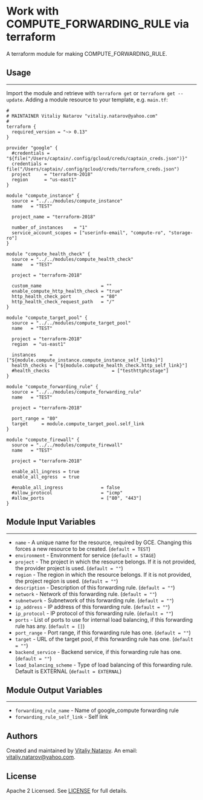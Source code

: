 # Work with COMPUTE_FORWARDING_RULE via terraform

A terraform module for making COMPUTE_FORWARDING_RULE.


## Usage
----------------------
Import the module and retrieve with ```terraform get``` or ```terraform get --update```. Adding a module resource to your template, e.g. `main.tf`:

```
#
# MAINTAINER Vitaliy Natarov "vitaliy.natarov@yahoo.com"
#
terraform {
  required_version = "~> 0.13"
}

provider "google" {
  #credentials = "${file("/Users/captain/.config/gcloud/creds/captain_creds.json")}"
  credentials = file("/Users/captain/.config/gcloud/creds/terraform_creds.json")
  project     = "terraform-2018"
  region      = "us-east1"
}

module "compute_instance" {
  source = "../../modules/compute_instance"
  name   = "TEST"

  project_name = "terraform-2018"

  number_of_instances    = "1"
  service_account_scopes = ["userinfo-email", "compute-ro", "storage-ro"]
}

module "compute_health_check" {
  source = "../../modules/compute_health_check"
  name   = "TEST"

  project = "terraform-2018"

  custom_name                      = ""
  enable_compute_http_health_check = "true"
  http_health_check_port           = "80"
  http_health_check_request_path   = "/"
}

module "compute_target_pool" {
  source = "../../modules/compute_target_pool"
  name   = "TEST"

  project = "terraform-2018"
  region  = "us-east1"

  instances     = ["${module.compute_instance.compute_instance_self_links}"]
  health_checks = ["${module.compute_health_check.http_self_link}"]
  #health_checks                       = ["testhttphcstage"]
}

module "compute_forwarding_rule" {
  source = "../../modules/compute_forwarding_rule"
  name   = "TEST"

  project = "terraform-2018"

  port_range = "80"
  target     = module.compute_target_pool.self_link
}

module "compute_firewall" {
  source = "../../modules/compute_firewall"
  name   = "TEST"

  project = "terraform-2018"

  enable_all_ingress = true
  enable_all_egress  = true

  #enable_all_ingress              = false
  #allow_protocol                  = "icmp"
  #allow_ports                     = ["80", "443"]
}

```

## Module Input Variables
----------------------
- `name` - A unique name for the resource, required by GCE. Changing this forces a new resource to be created. (`default = TEST`)
- `environment` - Environment for service (`default = STAGE`)
- `project` - The project in which the resource belongs. If it is not provided, the provider project is used. (`default = ""`)
- `region` - The region in which the resource belongs. If it is not provided, the project region is used. (`default = ""`)
- `description` - Description of this forwarding rule. (`default = ""`)
- `network` - Network of this forwarding rule. (`default = ""`)
- `subnetwork` - Subnetwork of this forwarding rule. (`default = ""`)
- `ip_address` - IP address of this forwarding rule. (`default = ""`)
- `ip_protocol` - IP protocol of this forwarding rule. (`default = ""`)
- `ports` - List of ports to use for internal load balancing, if this forwarding rule has any. (`default = []`)
- `port_range` - Port range, if this forwarding rule has one. (`default = ""`)
- `target` - URL of the target pool, if this forwarding rule has one. (`default = ""`)
- `backend_service` - Backend service, if this forwarding rule has one. (`default = ""`)
- `load_balancing_scheme` -  Type of load balancing of this forwarding rule. Default is EXTERNAL (`default = EXTERNAL`)

## Module Output Variables
----------------------
- `forwarding_rule_name` - Name of google_compute forwarding rule
- `forwarding_rule_self_link` - Self link


## Authors

Created and maintained by [Vitaliy Natarov](https://github.com/SebastianUA). An email: [vitaliy.natarov@yahoo.com](vitaliy.natarov@yahoo.com).

## License

Apache 2 Licensed. See [LICENSE](https://github.com/SebastianUA/terraform/blob/master/LICENSE) for full details.
